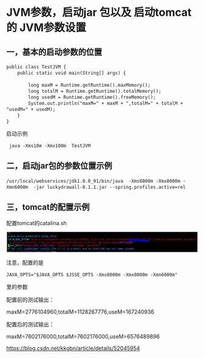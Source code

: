 # JVM参数，启动jar 包以及 启动tomcat的 JVM参数设置

 

## 一，基本的启动参数的位置

```
public class TestJVM {  
    public static void main(String[] args) {  
  
        long maxM = Runtime.getRuntime().maxMemory();  
        long totalM = Runtime.getRuntime().totalMemory();  
        long usedM = Runtime.getRuntime().freeMemory();  
        System.out.println("maxM=" + maxM + ",totalM=" + totalM + "usedM=" + usedM);  
    }  
}  
```

 启动示例

```
 java -Xms10m -Xmx100m  TestJVM
```



## 二，启动jar**包的参数位置示例**

```
/usr/local/webservices/jdk1.8.0_91/bin/java  -Xms8000m -Xmx8000m -Xmn6000m  -jar luckydrawall-0.1.1.jar --spring.profiles.active=rel
```



## 三，tomcat的配置示例

配置tomcat的catalina.sh

![img](image-201805072130/20160808155407607)

注意，配置的是

```
JAVA_OPTS="$JAVA_OPTS $JSSE_OPTS -Xms8000m -Xmx8000m -Xmn6000m"
```

里的参数

配置前的测试输出：

maxM=2776104960,totalM=1128267776,useM=167240936

配置后的测试输出：

maxM=7602176000,totalM=7602176000,useM=6576489896

 





https://blog.csdn.net/kkgbn/article/details/52045954